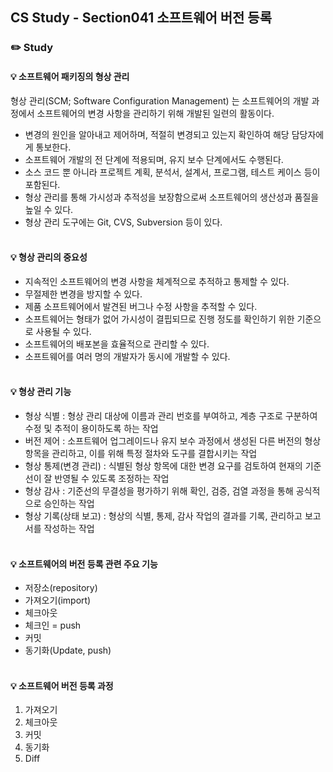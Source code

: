 ## CS Study - Section041 소프트웨어 버전 등록
### ✏️ Study
#### 💡 소프트웨어 패키징의 형상 관리
형상 관리(SCM; Software Configuration Management) 는 소프트웨어의 개발 과정에서 소프트웨어의 변경 사항을 관리하기 위해 개발된 일련의 활동이다.
- 변경의 원인을 알아내고 제어하며, 적절히 변경되고 있는지 확인하여 해당 담당자에게 통보한다.
- 소프트웨어 개발의 전 단계에 적용되며, 유지 보수 단계에서도 수행된다.
- 소스 코드 뿐 아니라 프로젝트 계획, 분석서, 설계서, 프로그램, 테스트 케이스 등이 포함된다.
- 형상 관리를 통해 가시성과 추적성을 보장함으로써 소프트웨어의 생산성과 품질을 높일 수 있다.
- 형상 관리 도구에는 Git, CVS, Subversion 등이 있다.
<br><br>

#### 💡 형상 관리의 중요성
- 지속적인 소프트웨어의 변경 사항을 체계적으로 추적하고 통제할 수 있다.
- 무절제한 변경을 방지할 수 있다.
- 제품 소프트웨어에서 발견된 버그나 수정 사항을 추적할 수 있다.
- 소프트웨어는 형태가 없어 가시성이 결핍되므로 진행 정도를 확인하기 위한 기준으로 사용될 수 있다.
- 소프트웨어의 배포본을 효율적으로 관리할 수 있다.
- 소프트웨어를 여러 명의 개발자가 동시에 개발할 수 있다.
<br><br>

#### 💡 형상 관리 기능
- 형상 식별 : 형상 관리 대상에 이름과 관리 번호를 부여하고, 계층 구조로 구분하여 수정 및 추적이 용이하도록 하는 작업
- 버전 제어 : 소프트웨어 업그레이드나 유지 보수 과정에서 생성된 다른 버전의 형상 항목을 관리하고, 이를 위해 특정 절차와 도구를 결합시키는 작업
- 형상 통제(변경 관리) : 식별된 형상 항목에 대한 변경 요구를 검토하여 현재의 기준선이 잘 반영될 수 있도록 조정하는 작업
- 형상 감사 : 기준선의 무결성을 평가하기 위해 확인, 검증, 검열 과정을 통해 공식적으로 승인하는 작업
- 형상 기록(상태 보고) : 형상의 식별, 통제, 감사 작업의 결과를 기록, 관리하고 보고서를 작성하는 작업
<br><br>

#### 💡 소프트웨어의 버전 등록 관련 주요 기능
- 저장소(repository)
- 가져오기(import)
- 체크아웃
- 체크인 = push
- 커밋
- 동기화(Update, push)
<br><br>

#### 💡 소프트웨어 버전 등록 과정
1. 가져오기
2. 체크아웃
3. 커밋
4. 동기화
5. Diff